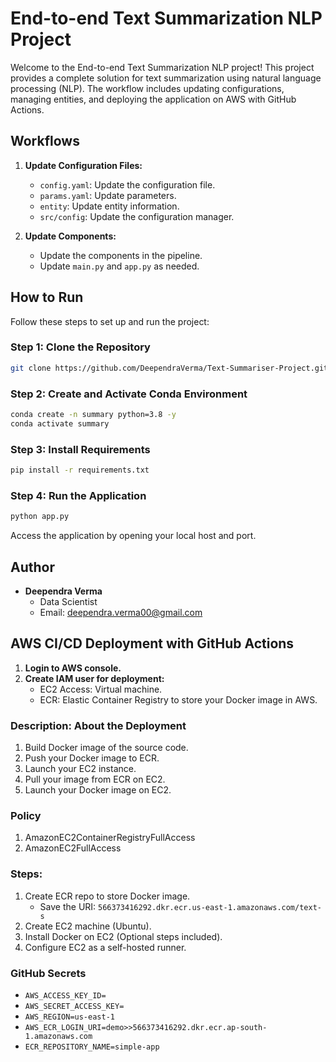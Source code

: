 # End-to-end Text Summarization NLP Project

Welcome to the End-to-end Text Summarization NLP project! This project provides a complete solution for text summarization using natural language processing (NLP). The workflow includes updating configurations, managing entities, and deploying the application on AWS with GitHub Actions.

## Workflows

1. **Update Configuration Files:**
   - `config.yaml`: Update the configuration file.
   - `params.yaml`: Update parameters.
   - `entity`: Update entity information.
   - `src/config`: Update the configuration manager.

2. **Update Components:**
   - Update the components in the pipeline.
   - Update `main.py` and `app.py` as needed.

## How to Run

Follow these steps to set up and run the project:

### Step 1: Clone the Repository

```bash
git clone https://github.com/DeependraVerma/Text-Summariser-Project.git
```

### Step 2: Create and Activate Conda Environment

```bash
conda create -n summary python=3.8 -y
conda activate summary
```

### Step 3: Install Requirements

```bash
pip install -r requirements.txt
```

### Step 4: Run the Application

```bash
python app.py
```

Access the application by opening your local host and port.

## Author

- **Deependra Verma**
  - Data Scientist
  - Email: deependra.verma00@gmail.com

## AWS CI/CD Deployment with GitHub Actions

1. **Login to AWS console.**
2. **Create IAM user for deployment:**
   - EC2 Access: Virtual machine.
   - ECR: Elastic Container Registry to store your Docker image in AWS.

### Description: About the Deployment

1. Build Docker image of the source code.
2. Push your Docker image to ECR.
3. Launch your EC2 instance.
4. Pull your image from ECR on EC2.
5. Launch your Docker image on EC2.

### Policy

1. AmazonEC2ContainerRegistryFullAccess
2. AmazonEC2FullAccess

### Steps:

1. Create ECR repo to store Docker image.
   - Save the URI: `566373416292.dkr.ecr.us-east-1.amazonaws.com/text-s`
2. Create EC2 machine (Ubuntu).
3. Install Docker on EC2 (Optional steps included).
4. Configure EC2 as a self-hosted runner.

### GitHub Secrets

- `AWS_ACCESS_KEY_ID=`
- `AWS_SECRET_ACCESS_KEY=`
- `AWS_REGION=us-east-1`
- `AWS_ECR_LOGIN_URI=demo>>566373416292.dkr.ecr.ap-south-1.amazonaws.com`
- `ECR_REPOSITORY_NAME=simple-app`
